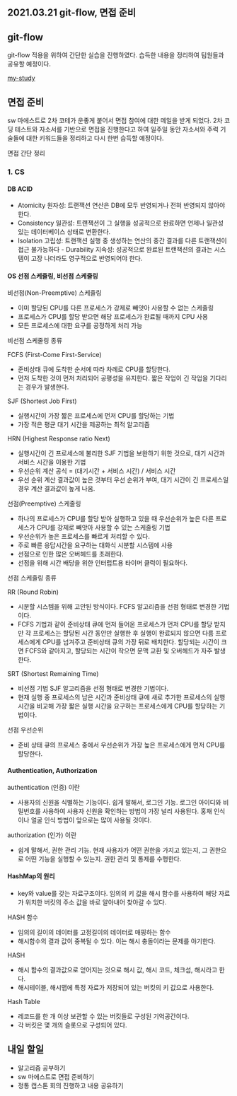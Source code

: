 ## 2021.03.21 git-flow, 면접 준비

## git-flow

git-flow 적용을 위하여 간단한 실습을 진행하였다. 습득한 내용을 정리하여 팀원들과 공유할 예정이다.

[my-study](https://github.com/hyeonic/my-study)

## 면접 준비

sw 마에스트로 2차 코테가 운좋게 붙어서 면접 참여에 대한 메일을 받게 되었다. 2차 코딩 테스트와 자소서를 기반으로 면접을 진행한다고 하여 일주일 동안 자소서와 주력 기술들에 대한 키워드들을 정리하고 다시 한번 습득할 예정이다.

면접 간단 정리

### 1. CS

#### DB ACID
 - Atomicity 원자성: 트랜잭션 연산은 DB에 모두 반영되거나 전혀 반영되지 않아야 한다.
 - Consistency 일관성: 트랜잭션이 그 실행을 성공적으로 완료하면 언제나 일관성 있는 데이터베이스 상태로 변환한다.
 - Isolation 고립성: 트랜잭션 실행 중 생성하는 연산의 중간 결과를 다른 트랜잭션이 접근 불가능하다 - Durability 지속성: 성공적으로 완료된 트랜잭션의 결과는 시스템이 고장 나더라도 영구적으로 반영되어야 한다.

#### OS 선점 스케줄링, 비선점 스케줄링
비선점(Non-Preemptive) 스케줄링
 - 이미 할당된 CPU를 다른 프로세스가 강제로 빼앗아 사용할 수 없는 스케줄링
 - 프로세스가 CPU를 할당 받으면 해당 프로세스가 완료될 때까지 CPU 사용
 - 모든 프로세스에 대한 요구를 공정하게 처리 가능

비선점 스케줄링 종류

FCFS (First-Come First-Service)
- 준비상태 큐에 도착한 순서에 따라 차례로 CPU를 할당한다.
 - 먼저 도착한 것이 먼저 처리되어 공평성을 유지한다. 짧은 작업이 긴 작업을 기다리는 경우가 발생한다.

SJF (Shortest Job First)
 - 실행시간이 가장 짧은 프로세스에 먼저 CPU를 할당하는 기법
 - 가장 적은 평균 대기 시간을 제공하는 최적 알고리즘

HRN (Highest Response ratio Next)
 - 실행시간이 긴 프로세스에 불리한 SJF 기법을 보완하기 위한 것으로, 대기 시간과 서비스 시간을 이용한 기법 
 - 우선순위 계산 공식 = (대기시간 + 서비스 시간) / 서비스 시간
 - 우선 순위 계산 결과값이 높은 것부터 우선 순위가 부여, 대기 시간이 긴 프로세스일 경우 계산 결과값이 높게 나옴.

선점(Preemptive) 스케줄링
 - 하나의 프로세스가 CPU를 할당 받아 실행하고 있을 때 우선순위가 높은 다른 프로세스가 CPU를 강제로 빼앗아 사용할 수 있는 스케줄링 기법
 - 우선순위가 높은 프로세스를 빠르게 처리할 수 있다.
 - 주로 빠른 응답시간을 요구하는 대화식 시분할 시스템에 사용
 - 선점으로 인한 많은 오버헤드를 초래한다.
 - 선점을 위해 시간 배당을 위한 인터럽트용 타이머 클럭이 필요하다.

선점 스케줄링 종류

RR (Round Robin)
 - 시분할 시스템을 위해 고안된 방식이다. FCFS 알고리즘을 선점 형태로 변경한 기법이다. 
 - FCFS 기법과 같이 준비상태 큐에 먼저 들어온 프로세스가 먼저 CPU를 할당 받지만 각 프로세스는 할당된 시간 동안만 실행한 후 실행이 완료되지 않으면 다름 프로세스에게 CPU를 넘겨주고 준비상태 큐의 가장 뒤로 배치한다. 할당되는 시간이 크면 FCFS와 같아지고, 할당되는 시간이 작으면 문맥 교환 및 오버헤드가 자주 발생한다.

SRT (Shortest Remaining Time)
 - 비선점 기법 SJF 알고리즘을 선점 형태로 변경한 기법이다.
 - 현재 실행 중 프로세스의 남은 시간과 준비상태 큐에 새로 추가한 프로세스의 실행시간을 비교해 가장 짧은 실행 시간을 요구하는 프로세스에게 CPU를 할당하는 기법이다.

선점 우선순위
 - 준비 상태 큐의 프로세스 중에서 우선순위가 가장 높은 프로세스에게 먼저 CPU를 할당한다.

#### Authentication, Authorization
authentication (인증) 이란
 - 사용자의 신원을 식별하는 기능이다. 쉽게 말해서, 로그인 기능. 로그인 아이디와 비밀번호를 사용하여 사용자 신원을 확인하는 방법이 가장 널리 사용된다. 홍채 인식이나 얼굴 인식 방법이 앞으로는 많이 사용될 것이다.

authorization (인가) 이란
 - 쉽게 말해서, 권한 관리 기능. 현재 사용자가 어떤 권한을 가지고 있는지, 그 권한으로 어떤 기능을 실행할 수 있는지. 권한 관리 및 통제를 수행한다.

#### HashMap의 원리
 - key와 value를 갖는 자료구조이다. 임의의 키 값을 해시 함수를 사용하여 해당 자료가 위치한 버킷의 주소 값을 바로 알아내어 찾아갈 수 있다.

HASH 함수
 - 임의의 길이의 데이터를 고정길이의 데이터로 매핑하는 함수
 - 해시함수의 결과 값이 중복될 수 있다. 이는 해시 충돌이라는 문제를 야기한다.

HASH
 - 해시 함수의 결과값으로 얻어지는 것으로 해시 값, 해시 코드, 체크섬, 해시라고 한다.
 - 해시테이블, 해시맵에 특정 자료가 저장되어 있는 버킷의 키 값으로 사용한다.

Hash Table
 - 레코드를 한 개 이상 보관할 수 있는 버킷들로 구성된 기억공간이다.
 - 각 버킷은 몇 개의 슬롯으로 구성되어 있다.

## 내일 할일
 - 알고리즘 공부하기
 - sw 마에스트로 면접 준비하기
 - 정통 캡스톤 회의 진행하고 내용 공유하기